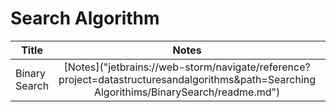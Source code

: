# Search Algorithm


| Title        | Notes           | Code  |
| ------------- |:-------------:| -----:|
| Binary Search  | [Notes]("jetbrains://web-storm/navigate/reference?project=datastructuresandalgorithms&path=Searching Algorithims/BinarySearch/readme.md") | [Link](https://github.com/IshtiaqueNafis/DataStructureJAVACode/blob/master/src/SearchSort/BasicArray.java) |

